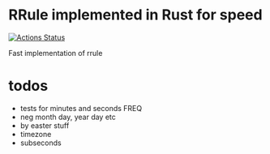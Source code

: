 # RRule implemented in Rust for speed
[![Actions Status](https://github.com/fmeringdal/rust_rrule/workflows/Rust/badge.svg)](https://github.com/fmeringdal/rust_rrule/actions)

Fast implementation of rrule


# todos
- tests for minutes and seconds FREQ
- neg month day, year day etc
- by easter stuff
- timezone
- subseconds
